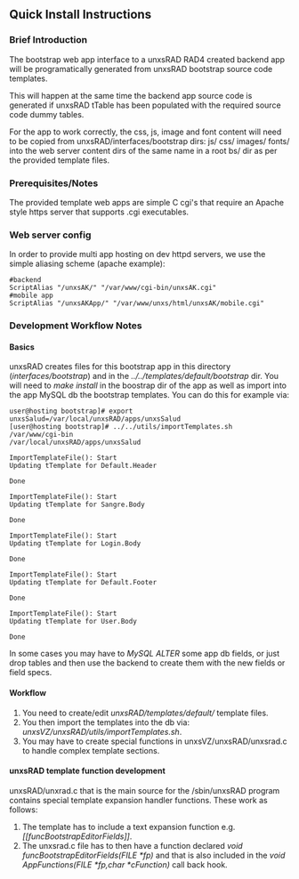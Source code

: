 ## Quick Install Instructions

### Brief Introduction

The bootstrap web app interface to a unxsRAD RAD4 created backend app
will be programatically generated from unxsRAD bootstrap source code templates.

This will happen at the same time the backend app source code is generated if unxsRAD
tTable has been populated with the required source code dummy tables.

For the app to work correctly, the css, js, image and font content will
need to  be copied from unxsRAD/interfaces/bootstrap dirs: js/ css/ images/ fonts/
into the web server content dirs of the same name in a root bs/ dir as per the
provided template files.

### Prerequisites/Notes

The provided template web apps are simple C cgi's that require an Apache style
https server that supports .cgi executables.

### Web server config

In order to provide multi app hosting on dev httpd servers, we use the simple
aliasing scheme (apache example):

```
#backend
ScriptAlias "/unxsAK/" "/var/www/cgi-bin/unxsAK.cgi"
#mobile app
ScriptAlias "/unxsAKApp/" "/var/www/unxs/html/unxsAK/mobile.cgi"
```

### Development Workflow Notes

#### Basics

unxsRAD creates files for this bootstrap app in this directory (*interfaces/bootstrap*) and in the *../../templates/default/bootstrap* dir.
You will need to _make install_ in the boostrap dir of the app as well as import into the app MySQL db the bootstrap templates.
You can do this for example via:

```
user@hosting bootstrap]# export unxsSalud=/var/local/unxsRAD/apps/unxsSalud 
[user@hosting bootstrap]# ../../utils/importTemplates.sh 
/var/www/cgi-bin
/var/local/unxsRAD/apps/unxsSalud

ImportTemplateFile(): Start
Updating tTemplate for Default.Header

Done

ImportTemplateFile(): Start
Updating tTemplate for Sangre.Body

Done

ImportTemplateFile(): Start
Updating tTemplate for Login.Body

Done

ImportTemplateFile(): Start
Updating tTemplate for Default.Footer

Done

ImportTemplateFile(): Start
Updating tTemplate for User.Body

Done
```

In some cases you may have to _MySQL ALTER_ some app db fields, or just drop tables and then use the backend to create them
with the new fields or field specs.

#### Workflow

 1. You need to create/edit *unxsRAD/templates/default/* template files.
 1. You then import the templates into the db via: *unxsVZ/unxsRAD/utils/importTemplates.sh*.
 1. You may have to create special functions in unxsVZ/unxsRAD/unxsrad.c to handle complex template sections.

#### unxsRAD template function development

unxsRAD/unxrad.c that is the main source for the /sbin/unxsRAD program contains special template expansion handler functions.
These work as follows:

 1. The template has to include a text expansion function e.g. *[[funcBootstrapEditorFields]]*.
 1. The unxsrad.c file has to then have a function declared _void funcBootstrapEditorFields(FILE *fp)_ and that is also included in the _void AppFunctions(FILE *fp,char *cFunction)_ call back hook.


